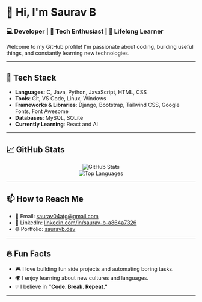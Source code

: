# 👋 Hi, I'm Saurav B

### 💻 Developer | 🚀 Tech Enthusiast | 🌱 Lifelong Learner

Welcome to my GitHub profile! I'm passionate about coding, building useful things, and constantly learning new technologies.

---

## 🔧 Tech Stack

- **Languages**: C, Java, Python, JavaScript, HTML, CSS  
- **Tools**: Git, VS Code, Linux, Windows  
- **Frameworks & Libraries**: Django, Bootstrap, Tailwind CSS, Google Fonts, Font Awesome  
- **Databases**: MySQL, SQLite  
- **Currently Learning**: React and AI

---

## 📈 GitHub Stats

<p align="center">
  <img src="https://github-readme-stats.vercel.app/api?username=Aurenox&show_icons=true&theme=radical" alt="GitHub Stats" /> <br>
  <img src="https://github-readme-stats.vercel.app/api/top-langs/?username=Aurenox&layout=compact&theme=radical" alt="Top Languages" />
</p>

---

## 📫 How to Reach Me

- 📧 Email: [saurav04atg@gmail.com](mailto:saurav04atg@gmail.com)
- 💼 LinkedIn: [linkedin.com/in/saurav-b-a864a7326](https://in.linkedin.com/in/saurav-b-a864a7326)
- 🌐 Portfolio: [sauravb.dev](https://sauravb.dev)

---

## 🔥 Fun Facts

- 🎮 I love building fun side projects and automating boring tasks.  
- 🌍 I enjoy learning about new cultures and languages.  
- 💡 I believe in **"Code. Break. Repeat."**

---

